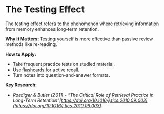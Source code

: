 # The Testing Effect  

The testing effect refers to the phenomenon where retrieving information from memory enhances long-term retention. 

**Why It Matters:** Testing yourself is more effective than passive review methods like re-reading.

**How to Apply:**



* Take frequent practice tests on studied material.  
* Use flashcards for active recall.  
* Turn notes into question-and-answer formats.  

**Key Research:**



* *Roediger & Butler (2011) - “The Critical Role of Retrieval Practice in Long-Term Retention”[https://doi.org/10.1016/j.tics.2010.09.003](https://doi.org/10.1016/j.tics.2010.09.003).*